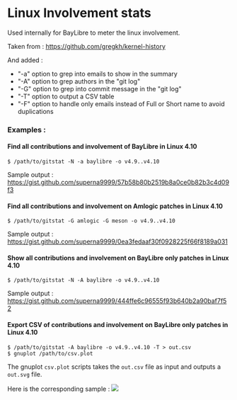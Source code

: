 Linux Involvement stats
=======================

Used internally for BayLibre to meter the linux involvement.

Taken from : https://github.com/gregkh/kernel-history

And added :

- "-a" option to grep into emails to show in the summary
- "-A" option to grep authors in the "git log"
- "-G" option to grep into commit message in the "git log"
- "-T" option to output a CSV table
- "-F" option to handle only emails instead of Full or Short name to avoid duplications

### Examples :

#### Find all contributions and involvement of BayLibre in Linux 4.10

```
$ /path/to/gitstat -N -a baylibre -o v4.9..v4.10
```

Sample output : https://gist.github.com/superna9999/57b58b80b2519b8a0ce0b82b3c4d09f3

#### Find all contributions and involvement on Amlogic patches in Linux 4.10

```
$ /path/to/gitstat -G amlogic -G meson -o v4.9..v4.10
```

Sample output : https://gist.github.com/superna9999/0ea3fedaaf30f0928225f66f8189a031

#### Show all contributions and involvement on BayLibre only patches in Linux 4.10

```
$ /path/to/gitstat -N -A baylibre -o v4.9..v4.10
```

Sample output : https://gist.github.com/superna9999/444ffe6c96555f93b640b2a90baf7f52

#### Export CSV of contributions and involvement on BayLibre only patches in Linux 4.10

```
$ /path/to/gitstat -A baylibre -o v4.9..v4.10 -T > out.csv
$ gnuplot /path/to/csv.plot
```

The gnuplot `csv.plot` scripts takes the `out.csv` file as input and outputs a `out.svg` file.

Here is the corresponding sample :
![](https://rawgit.com/superna9999/gitstat-filter/master/sample.svg)
